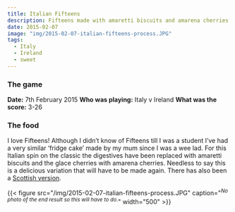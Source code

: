 ```yaml
---
title: Italian Fifteens
description: Fifteens made with amaretti biscuits and amarena cherries
date: 2015-02-07
image: "img/2015-02-07-italian-fifteens-process.JPG"
tags:
  - Italy
  - Ireland
  - sweet
---
```


### The game

**Date:** 7th February 2015
**Who was playing:** Italy v Ireland
**What was the score:** 3-26

### The food

I love Fifteens! Although I didn’t know of Fifteens till I was a student I’ve had a very similar ‘fridge cake’ made by my mum since I was a wee lad. For this Italian spin on the classic the digestives have been replaced with amaretti biscuits and the glace cherries with amarena cherries. Needless to say this is a delicious variation that will have to be made again. There has also been a [Scottish version](posts/2019-02-09-scottish-fifteens).

{{< figure src="/img/2015-02-07-italian-fifteens-process.JPG" caption="<sup>*No photo of the end result so this will have to do.*</sup>" width="500" >}}

